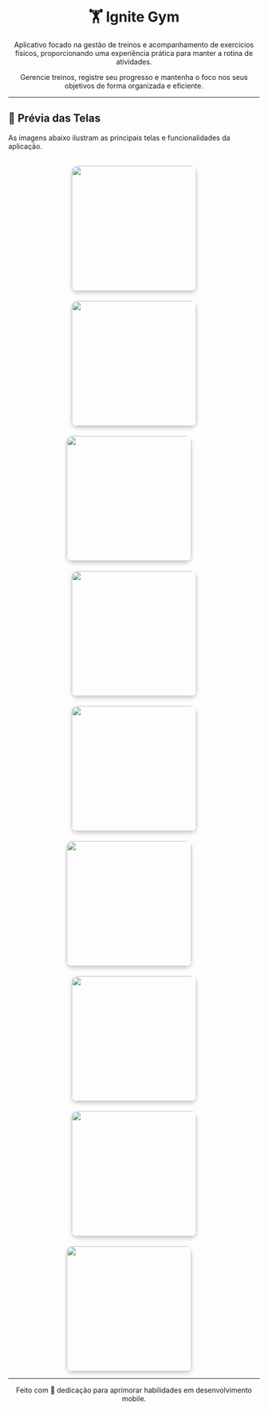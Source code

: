 <h1 align="center">🏋️ Ignite Gym</h1>

<p align="center">
Aplicativo focado na gestão de treinos e acompanhamento de exercícios físicos, proporcionando uma experiência prática para manter a rotina de atividades.
</p>

<p align="center">
Gerencie treinos, registre seu progresso e mantenha o foco nos seus objetivos de forma organizada e eficiente.
</p>

---

## 📸 Prévia das Telas

As imagens abaixo ilustram as principais telas e funcionalidades da aplicação.  

<br/>

<div align="center" style="display: flex; flex-wrap: wrap; justify-content: center; gap: 20px;">

  <img src="https://github.com/user-attachments/assets/85a90068-1ae0-408b-a427-d78d5c760dcf" width="250" style="border-radius: 12px; box-shadow: 0 4px 8px rgba(0,0,0,0.2);" />
  <img src="https://github.com/user-attachments/assets/875d23fd-0cfe-4b44-a124-979b5f3cf0d1" width="250" style="border-radius: 12px; box-shadow: 0 4px 8px rgba(0,0,0,0.2);" />
  <img src="https://github.com/user-attachments/assets/4fc9e2a0-7bf1-4200-a66b-fb4c985dbd45" width="250" style="border-radius: 12px; box-shadow: 0 4px 8px rgba(0,0,0,0.2);" />
  <br/><br/>
  <img src="https://github.com/user-attachments/assets/948a12e3-53f9-4fe9-ad35-16da36c14cbd" width="250" style="border-radius: 12px; box-shadow: 0 4px 8px rgba(0,0,0,0.2);" />
  <img src="https://github.com/user-attachments/assets/4651264e-ea0f-4a33-bae2-314c8d094c07" width="250" style="border-radius: 12px; box-shadow: 0 4px 8px rgba(0,0,0,0.2);" />
  <img src="https://github.com/user-attachments/assets/90923ffb-1c5f-491d-b43e-0f35532ff7c0" width="250" style="border-radius: 12px; box-shadow: 0 4px 8px rgba(0,0,0,0.2);" />
  <br/><br/>
  <img src="https://github.com/user-attachments/assets/f603795e-57a1-49dc-a596-09a1ca717ddf" width="250" style="border-radius: 12px; box-shadow: 0 4px 8px rgba(0,0,0,0.2);" />
  <img src="https://github.com/user-attachments/assets/ae9bcdc7-f5af-4bfb-8ad5-ca9c474bc987" width="250" style="border-radius: 12px; box-shadow: 0 4px 8px rgba(0,0,0,0.2);" />
  <img src="https://github.com/user-attachments/assets/8ced6d94-fe35-493f-9cab-89a0f5549306" width="250" style="border-radius: 12px; box-shadow: 0 4px 8px rgba(0,0,0,0.2);" />
  <br/><br/>
</div>









---

<p align="center">
Feito com 💪 dedicação para aprimorar habilidades em desenvolvimento mobile.
</p>
